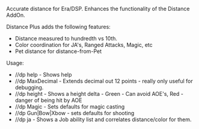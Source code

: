 
Accurate distance for Era/DSP. Enhances the functionality of the Distance AddOn.  

Distance Plus adds the following features:
* Distance measured to hundredth vs 10th.
* Color coordination for JA's, Ranged Attacks, Magic, etc
* Pet distance for distance-from-Pet

Usage:
* //dp help - Shows help
* //dp MaxDecimal - Extends decimal out 12 points - really only useful for debugging.
* //dp height - Shows a height delta  - Green - Can avoid AOE's, Red - danger of being hit by AOE
* //dp Magic - Sets defaults for magic casting
* //dp Gun|Bow|Xbow - sets defaults for shooting
* //dp ja - Shows a Job ability list and correlates distance/color for them.
